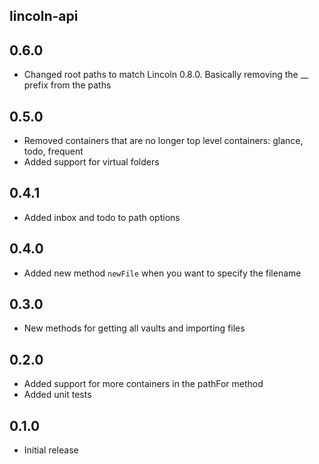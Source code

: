 ## lincoln-api

## 0.6.0

- Changed root paths to match Lincoln 0.8.0. Basically removing the __ prefix from the paths

## 0.5.0

- Removed containers that are no longer top level containers: glance, todo, frequent
- Added support for virtual folders

## 0.4.1

- Added inbox and todo to path options

## 0.4.0

- Added new method `newFile` when you want to specify the filename

## 0.3.0

- New methods for getting all vaults and importing files

## 0.2.0

- Added support for more containers in the pathFor method
- Added unit tests

## 0.1.0

- Initial release
